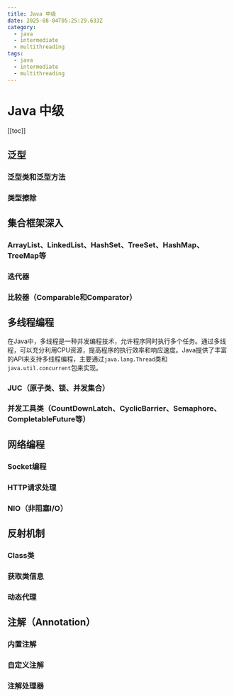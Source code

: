 ```yaml
---
title: Java 中级
date: 2025-08-04T05:25:29.633Z
category:
  - java
  - intermediate
  - multithreading
tags:
  - java
  - intermediate
  - multithreading
---
```


# Java 中级
[[toc]]



## 泛型

### 泛型类和泛型方法

### 类型擦除

## 集合框架深入

### ArrayList、LinkedList、HashSet、TreeSet、HashMap、TreeMap等

### 迭代器

### 比较器（Comparable和Comparator）

## 多线程编程
在Java中，多线程是一种并发编程技术，允许程序同时执行多个任务。通过多线程，可以充分利用CPU资源，提高程序的执行效率和响应速度。Java提供了丰富的API来支持多线程编程，主要通过`java.lang.Thread`类和`java.util.concurrent`包来实现。

### JUC（原子类、锁、并发集合）

### 并发工具类（CountDownLatch、CyclicBarrier、Semaphore、CompletableFuture等）

## 网络编程

### Socket编程

### HTTP请求处理

### NIO（非阻塞I/O）

## 反射机制

### Class类

### 获取类信息

### 动态代理

## 注解（Annotation）

### 内置注解

### 自定义注解

### 注解处理器
